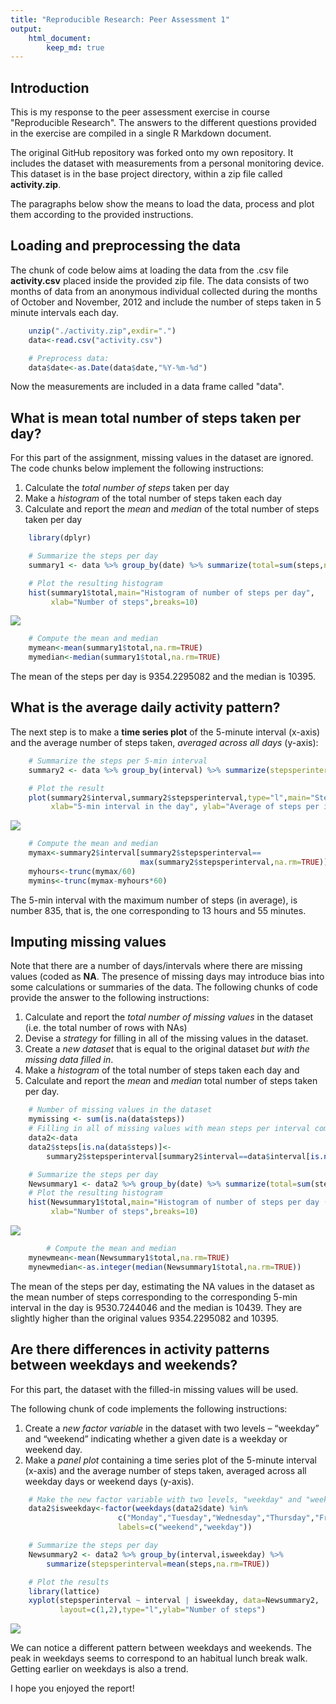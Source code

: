 ```yaml
---
title: "Reproducible Research: Peer Assessment 1"
output:
    html_document:
        keep_md: true
---
```




## Introduction

This is my response to the peer assessment exercise in course "Reproducible Research". The answers to the different questions provided in the exercise are compiled in a single R Markdown document.

The original GitHub repository was forked onto my own repository. It includes the dataset with measurements from a personal monitoring device. This dataset is in the base project directory, within a zip file called **activity.zip**.

The paragraphs below show the means to load the data, process and plot them according to the provided instructions.

## Loading and preprocessing the data

The chunk of code below aims at loading the data from the .csv file **activity.csv** placed inside the provided zip file. The data consists of two months of data from an anonymous individual collected during the months of October and November, 2012 and include the number of steps taken in 5 minute intervals each day.


```r
    unzip("./activity.zip",exdir=".")
    data<-read.csv("activity.csv")

    # Preprocess data:
    data$date<-as.Date(data$date,"%Y-%m-%d")    
```

Now the measurements are included in a data frame called "data". 

## What is mean total number of steps taken per day?

For this part of the assignment, missing values in the dataset are ignored. The code chunks below implement the following instructions:

1. Calculate the *total number of steps* taken per day
2. Make a *histogram* of the total number of steps taken each day
3. Calculate and report the *mean* and *median* of the total number of steps taken per day


```r
    library(dplyr)

    # Summarize the steps per day
    summary1 <- data %>% group_by(date) %>% summarize(total=sum(steps,na.rm=TRUE))

    # Plot the resulting histogram
    hist(summary1$total,main="Histogram of number of steps per day",
         xlab="Number of steps",breaks=10)
```

![](PA1_template_files/figure-html/mean-1.png)<!-- -->

```r
    # Compute the mean and median
    mymean<-mean(summary1$total,na.rm=TRUE)
    mymedian<-median(summary1$total,na.rm=TRUE)
```

The mean of the steps per day is 9354.2295082 and the median is 10395.

## What is the average daily activity pattern?

The next step is to make a **time series plot** of the 5-minute interval (x-axis) and the average number of steps taken, *averaged across all days* (y-axis):


```r
    # Summarize the steps per 5-min interval
    summary2 <- data %>% group_by(interval) %>% summarize(stepsperinterval=mean(steps,na.rm=TRUE))

    # Plot the result
    plot(summary2$interval,summary2$stepsperinterval,type="l",main="Step pattern",
         xlab="5-min interval in the day", ylab="Average of steps per interval")
```

![](PA1_template_files/figure-html/dailypattern-1.png)<!-- -->

```r
    # Compute the mean and median
    mymax<-summary2$interval[summary2$stepsperinterval==
                             max(summary2$stepsperinterval,na.rm=TRUE)]
    myhours<-trunc(mymax/60)
    mymins<-trunc(mymax-myhours*60)
```

The 5-min interval with the maximum number of steps (in average), is number 835, that is, the one corresponding to 13 hours and 55 minutes.

## Imputing missing values

Note that there are a number of days/intervals where there are missing values (coded as **NA**. The presence of missing days may introduce bias into some calculations or summaries of the data. The following chunks of code provide the answer to the following instructions:

1. Calculate and report the *total number of missing values* in the dataset (i.e. the total number of rows with NAs)
2. Devise a *strategy* for filling in all of the missing values in the dataset.
3. Create a *new dataset* that is equal to the original dataset *but with the missing data filled in*.
4. Make a *histogram* of the total number of steps taken each day and
5. Calculate and report the *mean* and *median* total number of steps taken per day.


```r
    # Number of missing values in the dataset
    mymissing <- sum(is.na(data$steps))
    # Filling in all of missing values with mean steps per interval computed before.
    data2<-data
    data2$steps[is.na(data$steps)]<-
        summary2$stepsperinterval[summary2$interval==data$interval[is.na(data$steps)]]

    # Summarize the steps per day
    Newsummary1 <- data2 %>% group_by(date) %>% summarize(total=sum(steps,na.rm=TRUE))
    # Plot the resulting histogram
    hist(Newsummary1$total,main="Histogram of number of steps per day (NA values=estimated)",
         xlab="Number of steps",breaks=10)
```

![](PA1_template_files/figure-html/missing-1.png)<!-- -->

```r
        # Compute the mean and median
    mynewmean<-mean(Newsummary1$total,na.rm=TRUE)
    mynewmedian<-as.integer(median(Newsummary1$total,na.rm=TRUE))
```

The mean of the steps per day, estimating the NA values in the dataset as the mean number of steps corresponding to the corresponding 5-min interval in the day is 9530.7244046 and the median is 10439. They are slightly higher than the original values 9354.2295082 and 10395.

## Are there differences in activity patterns between weekdays and weekends?

For this part, the dataset with the filled-in missing values will be used.

The following chunk of code implements the following instructions:

1. Create a *new factor variable* in the dataset with two levels – “weekday” and “weekend” indicating whether a given date is a weekday or weekend day.
2. Make a *panel plot* containing a time series plot of the 5-minute interval (x-axis) and the average number of steps taken, averaged across all weekday days or weekend days (y-axis). 


```r
    # Make the new factor variable with two levels, "weekday" and "weekend"
    data2$isweekday<-factor(weekdays(data2$date) %in%
                        c("Monday","Tuesday","Wednesday","Thursday","Friday"),
                        labels=c("weekend","weekday"))

    # Summarize the steps per day
    Newsummary2 <- data2 %>% group_by(interval,isweekday) %>%
        summarize(stepsperinterval=mean(steps,na.rm=TRUE))

    # Plot the results
    library(lattice)
    xyplot(stepsperinterval ~ interval | isweekday, data=Newsummary2,
           layout=c(1,2),type="l",ylab="Number of steps")
```

![](PA1_template_files/figure-html/weekdays-1.png)<!-- -->

We can notice a different pattern between weekdays and weekends. The peak in weekdays seems to correspond to an habitual lunch break walk. Getting earlier on weekdays is also a trend.

I hope you enjoyed the report!
